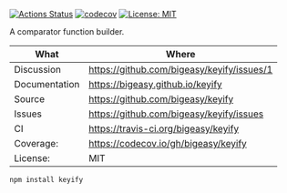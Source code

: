 [![Actions Status](https://github.com/bigeasy/keyify/workflows/Node%20CI/badge.svg)](https://github.com/bigeasy/keyify/actions)
[![codecov](https://codecov.io/gh/bigeasy/keyify/branch/master/graph/badge.svg)](https://codecov.io/gh/bigeasy/keyify)
[![License: MIT](https://img.shields.io/badge/License-MIT-yellow.svg)](https://opensource.org/licenses/MIT)

A comparator function builder.

| What          | Where                                         |
| --- | --- |
| Discussion    | https://github.com/bigeasy/keyify/issues/1    |
| Documentation | https://bigeasy.github.io/keyify              |
| Source        | https://github.com/bigeasy/keyify             |
| Issues        | https://github.com/bigeasy/keyify/issues      |
| CI            | https://travis-ci.org/bigeasy/keyify          |
| Coverage:     | https://codecov.io/gh/bigeasy/keyify          |
| License:      | MIT                                           |


```
npm install keyify
```
